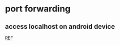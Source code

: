 # port forwarding
## access localhost on android device
[REF](https://developer.chrome.com/docs/devtools/remote-debugging/local-server/)